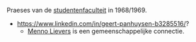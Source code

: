 Praeses van de [studentenfaculteit](concepten/organisaties/studentenfaculteit.md) in 1968/1969.
- https://www.linkedin.com/in/geert-panhuysen-b3285516/?
	- [Menno Lievers](concepten/personen/Menno%20Lievers.md) is een gemeenschappelijke connectie.